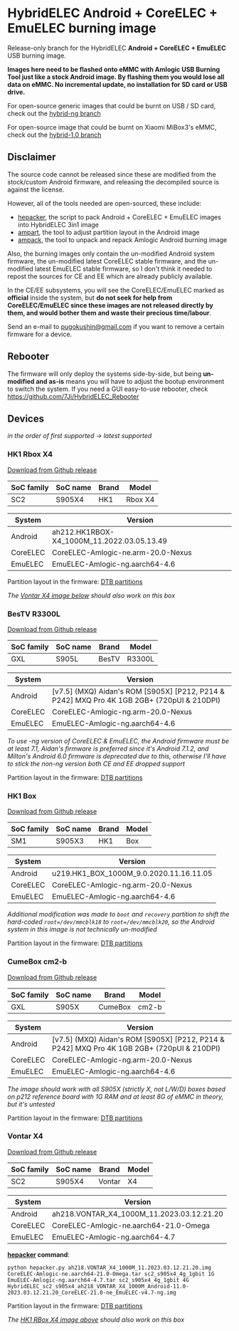 # HybridELEC Android + CoreELEC + EmuELEC burning image

Release-only branch for the HybridELEC **Android + CoreELEC + EmuELEC** USB burning image.   

**Images here need to be flashed onto eMMC with Amlogic USB Burning Tool just like a stock Android image. By flashing them you would lose all data on eMMC. No incremental update, no installation for SD card or USB drive.**

For open-source generic images that could be burnt on USB / SD card, check out the [hybrid-ng branch](https://github.com/7Ji/HybridELEC/tree/android-burning)

For open-source image that could be burnt on Xiaomi MiBox3's eMMC, check out the [hybrid-1.0 branch](https://github.com/7Ji/HybridELEC/tree/hybrid-1.0)

## Disclaimer

The source code cannot be released since these are modified from the stock/custom Android firmware, and releasing the decompiled source is against the license.

However, all of the tools needed are open-sourced, these include:
- [hepacker](https://github.com/HybridELEC/hepacker), the script to pack Android + CoreELEC + EmuELEC images into HybridELEC 3in1 image
- [ampart](https://github.com/7Ji/ampart), the tool to adjust partition layout in the Android image
- [ampack](https://github.com/7Ji/ampack), the tool to unpack and repack Amlogic Android burning image

Also, the burning images only contain the un-modified Android system firmware, the un-modified latest CoreELEC stable firmware, and the un-modified latest EmuELEC stable firmware, so I don't think it needed to repost the sources for CE and EE which are already publicly available. 

In the CE/EE subsystems, you will see the CoreELEC/EmuELEC marked as **official** inside the system, but **do not seek for help from CoreELEC/EmuELEC since these images are not released directly by them, and would bother them and waste their precious time/labour**.

Send an e-mail to pugokushin@gmail.com if you want to remove a certain firmware for a device.


## Rebooter
The firmware will only deploy the systems side-by-side, but being **un-modified and as-is** means you will have to adjust the bootup environment to switch the system. If you need a GUI easy-to-use rebooter, check https://github.com/7Ji/HybridELEC_Rebooter

## Devices

*in the order of first supported -> latest supported*

### HK1 Rbox X4

[Download from Github release](../../releases/tag/hk1-rbox-x4)

|SoC family|SoC name|Brand|Model|
|-|-|-|-|
|SC2|S905X4|HK1|Rbox X4|

|System|Version|
|-|-|
|Android|ah212.HK1RBOX-X4_1000M_11.2022.03.05.13.49|
|CoreELEC|CoreELEC-Amlogic-ne.arm-20.0-Nexus|
|EmuELEC|EmuELEC-Amlogic-ng.aarch64-4.6|

Partition layout in the firmware: [DTB partitions](https://7ji.github.io/ampart-web-reporter/?dsnapshot=ce_system::213909504:2%20ee_system::1111490560:2%20frp::2097152:1%20factory::8388608:17%20vendor_boot_a::25165824:1%20tee::33554432:1%20logo::8388608:1%20misc::2097152:1%20dtbo_a::2097152:1%20cri_data::8388608:2%20param::16777216:2%20odm_ext_a::16777216:1%20oem_a::33554432:1%20boot_a::67108864:1%20rsv::16777216:1%20metadata::16777216:1%20vbmeta_a::2097152:1%20vbmeta_system_a::2097152:1%20super::2415919104:1%20ce_storage::4294967296:4%20ee_storage::4294967296:4%20userdata::-1:4)

_The [Vontar X4 image below](#vontar-x4) should also work on this box_

### BesTV R3300L

[Download from Github release](../../releases/tag/bestv-r3300l)

|SoC family|SoC name|Brand|Model|
|-|-|-|-|
|GXL|S905L|BesTV|R3300L|

|System|Version|
|-|-|
|Android|[v7.5] (MXQ) Aidan's ROM [S905X] [P212, P214 & P242] MXQ Pro 4K 1GB 2GB+ (720pUI & 210DPI)|
|CoreELEC|CoreELEC-Amlogic-ng.arm-20.0-Nexus|
|EmuELEC|EmuELEC-Amlogic-ng.aarch64-4.6|

*To use -ng version of CoreELEC & EmuELEC, the Android firmware must be at least 7.1, Aidan's firmware is preferred since it's Android 7.1.2, and Milton's Android 6.0 firmware is deprecated due to this, otherwise I'll have to stick the non-ng version both CE and EE dropped support*

Partition layout in the firmware: [DTB partitions](https://7ji.github.io/ampart-web-reporter/?dsnapshot=ce_system::239075328:2%20ee_system::1111490560:2%20logo::33554432:1%20recovery::33554432:1%20rsv::8388608:1%20tee::8388608:1%20crypt::33554432:1%20misc::33554432:1%20boot::33554432:1%20system::2147483648:1%20cache::536870912:2%20ce_storage::536870912:4%20ee_storage::1073741824:4%20data::-1:4)


### HK1 Box

[Download from Github release](../../releases/tag/hk1-box)

|SoC family|SoC name|Brand|Model|
|-|-|-|-|
|SM1|S905X3|HK1|Box|

|System|Version|
|-|-|
|Android|u219.HK1_BOX_1000M_9.0.2020.11.16.11.05|
|CoreELEC|CoreELEC-Amlogic-ng.arm-20.0-Nexus|
|EmuELEC|EmuELEC-Amlogic-ng.aarch64-4.6|

*Additional modification was made to `boot` and `recovery` partition to shift the hard-coded `root=/dev/mmcblk18` to `root=/dev/mmcblk20`, so the Android system in this image is not technically un-modified*

Partition layout in the firmware: [DTB partitions](https://7ji.github.io/ampart-web-reporter/?dsnapshot=ce_system::239075328:2%20ee_system::1111490560:2%20logo::8388608:1%20recovery::25165824:1%20misc::8388608:1%20dtbo::8388608:1%20cri_data::8388608:2%20param::16777216:2%20boot::16777216:1%20rsv::16777216:1%20metadata::16777216:1%20vbmeta::2097152:1%20tee::33554432:1%20vendor::335544320:1%20odm::134217728:1%20system::1946157056:1%20product::134217728:1%20cache::1174405120:2%20ce_storage::4294967296:4%20ee_storage::4294967296:4%20data::-1:4)

### CumeBox cm2-b

[Download from Github release](../../releases/tag/cm2-b)

|SoC family|SoC name|Brand|Model|
|-|-|-|-|
|GXL|S905X|CumeBox|cm2-b|

|System|Version|
|-|-|
|Android|[v7.5] (MXQ) Aidan's ROM [S905X] [P212, P214 & P242] MXQ Pro 4K 1GB 2GB+ (720pUI & 210DPI)|
|CoreELEC|CoreELEC-Amlogic-ng.arm-20.0-Nexus|
|EmuELEC|EmuELEC-Amlogic-ng.aarch64-4.6|

*The image should work with all S905X (strictly X, not L/W/D) boxes based on p212 reference board with 1G RAM and at least 8G of eMMC in theory, but it's untested*

Partition layout in the firmware: [DTB partitions](https://7ji.github.io/ampart-web-reporter/?dsnapshot=ce_system::239075328:2%20ee_system::1111490560:2%20logo::33554432:1%20recovery::33554432:1%20rsv::8388608:1%20tee::8388608:1%20crypt::33554432:1%20misc::33554432:1%20boot::33554432:1%20system::2147483648:1%20cache::536870912:2%20ce_storage::536870912:4%20ee_storage::1073741824:4%20data::-1:4)


### Vontar X4

[Download from Github release](../../releases/tag/vontar-x4)

|SoC family|SoC name|Brand|Model|
|-|-|-|-|
|SC2|S905X4|Vontar|X4|

|System|Version|
|-|-|
|Android|ah218.VONTAR_X4_1000M_11.2023.03.12.21.20|
|CoreELEC|CoreELEC-Amlogic-ne.aarch64-21.0-Omega|
|EmuELEC|EmuELEC-Amlogic-ng.aarch64-4.7|

**[hepacker] command**:
```
python hepacker.py ah218.VONTAR_X4_1000M_11.2023.03.12.21.20.img CoreELEC-Amlogic-ne.aarch64-21.0-Omega.tar sc2_s905x4_4g_1gbit 1G EmuELEC-Amlogic-ng.aarch64-4.7.tar sc2_s905x4_4g_1gbit 4G HybridELEC_sc2_s905x4_ah218_VONTAR_X4_1000M_Android-11.0-2023.03.12.21.20_CoreELEC-21.0-ne_EmuELEC-v4.7-ng.img
```

Partition layout in the firmware: [DTB partitions](https://7ji.github.io/ampart-web-reporter/?dsnapshot=ce_system::258998272:2%20ee_system::1195376640:2%20frp::2097152:1%20factory::8388608:17%20vendor_boot_a::25165824:1%20tee::33554432:1%20logo::8388608:1%20misc::2097152:1%20dtbo_a::2097152:1%20cri_data::8388608:2%20param::16777216:2%20odm_ext_a::16777216:1%20oem_a::33554432:1%20boot_a::67108864:1%20rsv::16777216:1%20metadata::16777216:1%20vbmeta_a::2097152:1%20vbmeta_system_a::2097152:1%20super::2415919104:1%20ce_storage::1073741824:4%20ee_storage::4294967296:4%20userdata::-1:4)

_The [HK1 RBox X4 image above](#hk1-rbox-x4) should also work on this box_


[hepacker]: https://github.com/HybridELEC/hepacker
